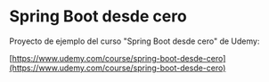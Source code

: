 # Spring Boot desde cero

Proyecto de ejemplo del curso "Spring Boot desde cero" de Udemy:

[https://www.udemy.com/course/spring-boot-desde-cero](https://www.udemy.com/course/spring-boot-desde-cero)
